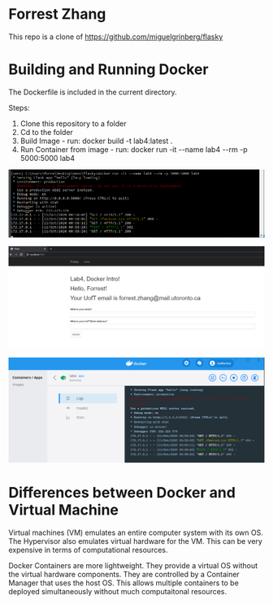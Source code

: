 # Forrest Zhang
This repo is a clone of https://github.com/miguelgrinberg/flasky

# Building and Running Docker 
The Dockerfile is included in the current directory.

Steps:
1. Clone this repository to a folder
2. Cd to the folder
3. Build Image - run: docker build -t lab4:latest .
4. Run Container from image - run: docker run -it --name lab4 --rm -p 5000:5000 lab4 

![task1](/screenshots/Task1.png)

![task2](/screenshots/Task2.png)

![task3](/screenshots/Task3.png)


# Differences between Docker and Virtual Machine

Virtual machines (VM) emulates an entire computer system with its own OS. The Hypervisor also emulates virtual hardware
for the VM. This can be very expensive in terms of computational resources.

Docker Containers are more lightweight. They provide a virtual OS without the virtual hardware components.
They are controlled by a Container Manager that uses the host OS. This allows multiple containers to be deployed simultaneously
without much computaitonal resources. 